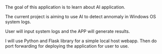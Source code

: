The goal of this application is to learn about AI application. 

The current project is aiming to use AI to detect annomaly in Windows OS system logs. 

User will input system logs and the APP will generate results. 

I will use Python and Flask library for a simple local host webapp. Then do port forwarding for deploying the application for user to use. 